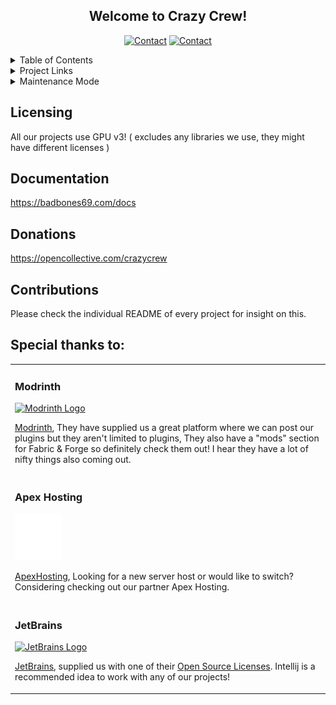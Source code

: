 <div align="center">

  <h2 align="center">Welcome to Crazy Crew!</h2>

[![Contact][discord-shield]][discord-url]
[![Contact][opencollective-shield]][opencollective-url]

</div>

<!-- Table of Contents -->

<details>
  <summary>Table of Contents</summary>
  <ol>
    <li><a href="#licensing">License</a></li>
    <li><a href="#documentation">Documentation</a></li>
    <li><a href="#donating">Donations</a></li>
  </ol>
</details>

<details>
  <summary>Project Links</summary>
   <ol>
    <li><a href="https://github.com/Crazy-Crew/CrazyEnchantments">CrazyEnchantments</a></li>
    <li><a href="https://github.com/Crazy-Crew/CrazyAuctions">CrazyAuctions</a></li>
    <li><a href="https://github.com/Crazy-Crew/CrazyEnvoys">CrazyEnvoys</a></li>
    <li><a href="https://github.com/Crazy-Crew/CrazyCrates">CrazyCrates</a></li>
    <li><a href="https://github.com/Crazy-Crew/Vouchers">Vouchers</a></li>
   </ol>
</details>

<details>
  <summary>Maintenance Mode</summary>
   <ol>
     <li><a href="https://github.com/Crazy-Crew/EpicSellChest">EpicSellChest</a></li>
     <li><a href="https://github.com/Crazy-Crew/CrazyParticles">CrazyParticles</a></li>
     <li><a href="https://github.com/Crazy-Crew/CrazyWarps">CrazyWarps</a></li>
   </ol>
</details>

## Licensing
All our projects use GPU v3! ( excludes any libraries we use, they might have different licenses )

## Documentation
https://badbones69.com/docs

## Donations
https://opencollective.com/crazycrew

## Contributions
Please check the individual README of every project for insight on this.

## Special thanks to:
<table>
  
 <tr>

  <td>

  ### Modrinth
    
  [<img src="https://raw.githubusercontent.com/modrinth/art/main/Branding/Favicon/favicon__512x512.png" alt="Modrinth Logo" height="75">](https://modrinth.com/)
    
   [Modrinth](https://modrinth.com/), They have supplied us a great platform where we can post our plugins but they aren't limited to plugins, They also have a "mods" section for Fabric & Forge so definitely check them out! I hear they have a lot of nifty things also coming out.

  </td>

 </tr>
  
 <tr>

  <td>

  ### Apex Hosting

  [<img src="https://raw.githubusercontent.com/RyderBelserion/Assets/main/crazycrew/apex/apex_cube.png" alt="ApexHosting Logo" height="75">](https://billing.apexminecrafthosting.com/aff.php?aff=5511)
    
  [ApexHosting](https://apexminecrafthosting.com/), Looking for a new server host or would like to switch? Considering checking out our partner Apex Hosting.

  </td>

 </tr>
  
 <tr>

  <td>

  ### JetBrains

  [<img src="https://resources.jetbrains.com/storage/products/company/brand/logos/jb_beam.png" alt="JetBrains Logo" height="75">](https://www.jetbrains.com)

  [JetBrains](https://www.jetbrains.com/), supplied us with one of their [Open Source Licenses](https://www.jetbrains.com/opensource/). Intellij is a  recommended idea to work with any of our projects!

  </td>

 </tr>
  
</table>

[discord-shield]: https://img.shields.io/discord/182615261403283459.svg?style=for-the-badge
[discord-url]: https://discord.badbones69.com

[opencollective-shield]: https://img.shields.io/opencollective/backers/crazycrew?color=ff3e00&style=for-the-badge
[opencollective-url]: https://opencollective.com/crazycrew
